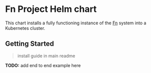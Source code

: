 # Fn Project Helm chart

This chart installs a fully functioning instance of the [Fn](http://fnproject.io) system into a Kubernetes cluster. 

## Getting Started

> install guide in main readme

**TODO:** add end to end example here
